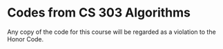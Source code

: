 # Codes from CS 303 Algorithms

Any copy of the code for this course will be regarded as a violation to the Honor Code.
